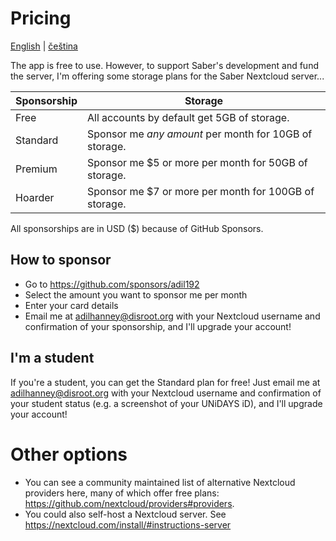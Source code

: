 # Pricing

[English](./pricing.md) | [čeština](./pricing-cs.md)

The app is free to use. However, to support Saber's development and fund the server,
I'm offering some storage plans for the Saber Nextcloud server...

| Sponsorship | Storage                                                |
|-------------|--------------------------------------------------------|
| Free        | All accounts by default get 5GB of storage.            |
| Standard    | Sponsor me _any amount_ per month for 10GB of storage. |
| Premium     | Sponsor me $5 or more per month for 50GB of storage.   |
| Hoarder     | Sponsor me $7 or more per month for 100GB of storage.  |

All sponsorships are in USD ($) because of GitHub Sponsors.

## How to sponsor

- Go to https://github.com/sponsors/adil192
- Select the amount you want to sponsor me per month
- Enter your card details
- Email me at adilhanney@disroot.org with your Nextcloud username and
  confirmation of your sponsorship, and I'll upgrade your account!

## I'm a student

If you're a student, you can get the Standard plan for free! Just email me at
adilhanney@disroot.org with your Nextcloud username and confirmation of your
student status (e.g. a screenshot of your UNiDAYS iD),
and I'll upgrade your account!

# Other options

- You can see a community maintained list of alternative Nextcloud providers here, 
  many of which offer free plans: https://github.com/nextcloud/providers#providers.
- You could also self-host a Nextcloud server. See https://nextcloud.com/install/#instructions-server
